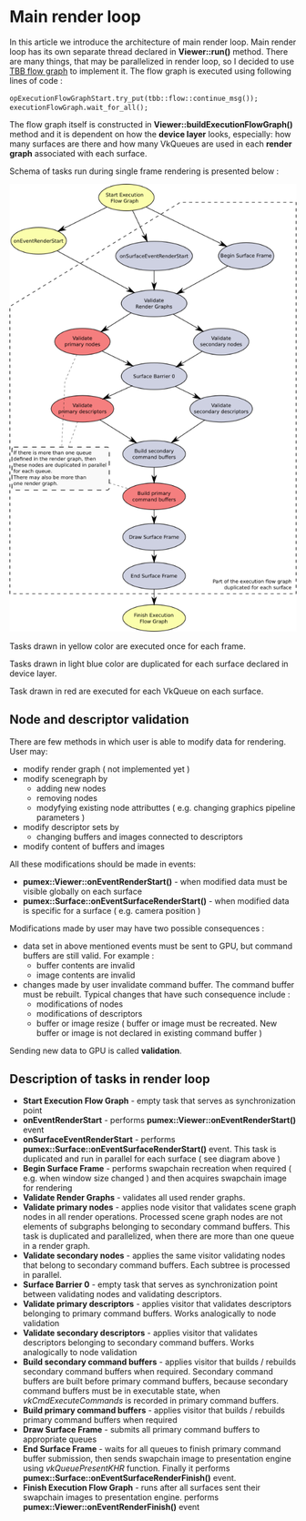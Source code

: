# Main render loop

In this article we introduce the architecture of main render loop. Main render loop has its own separate thread declared in **Viewer::run()** method. There are many things, that may be parallelized in render loop, so I decided to use [TBB flow graph](https://www.threadingbuildingblocks.org/) to implement it. The flow graph is executed using following lines of code :

```
opExecutionFlowGraphStart.try_put(tbb::flow::continue_msg());
executionFlowGraph.wait_for_all();
```

The flow graph itself is constructed in **Viewer::buildExecutionFlowGraph()** method and it is dependent on how the **device layer** looks, especially: how many surfaces are there and how many VkQueues are used in each **render graph** associated with each surface.

Schema of tasks run during single frame rendering is presented below :

![render loop](images/RenderLoop.png)

Tasks drawn in yellow color are executed once for each frame.

Tasks drawn in light blue color are duplicated for each surface declared in device layer.

Task drawn in red are executed for each VkQueue on each surface.

## Node and descriptor validation

There are few methods in which user is able to modify data for rendering. User may:

- modify render graph ( not implemented yet )
- modify scenegraph by
  - adding new nodes
  - removing nodes
  - modyfying existing node attributtes ( e.g. changing graphics pipeline parameters )
- modify descriptor sets by
  - changing buffers and images connected to descriptors
- modify content of buffers and images



All these modifications should be made in events:

- **pumex::Viewer::onEventRenderStart()** - when modified data must be visible globally on each surface
- **pumex::Surface::onEventSurfaceRenderStart()** - when modified data is specific for a surface ( e.g. camera position )

Modifications made by user may have two possible consequences :

- data set in above mentioned events must be sent to GPU, but command buffers are still valid. For example :
  - buffer contents are invalid
  - image contents are invalid
- changes made by user invalidate command buffer. The command buffer must be rebuilt. Typical changes that have such consequence include :
  - modifications of nodes
  - modifications of descriptors
  - buffer or image resize ( buffer or image must be recreated. New buffer or image is not declared in existing command buffer )

Sending new data to GPU is called **validation**.



## Description of tasks in render loop

- **Start Execution Flow Graph** - empty task that serves as synchronization point
- **onEventRenderStart** - performs **pumex::Viewer::onEventRenderStart()** event
- **onSurfaceEventRenderStart** - performs **pumex::Surface::onEventSurfaceRenderStart()** event. This task is duplicated and run in parallel for each surface ( see diagram above )
- **Begin Surface Frame** - performs swapchain recreation when required ( e.g. when window size changed ) and then acquires swapchain image for rendering
- **Validate Render Graphs** - validates all used render graphs. 
- **Validate primary nodes** - applies node visitor that validates scene graph nodes in all render operations. Processed scene graph nodes are not elements of subgraphs belonging to secondary command buffers. This task is duplicated and parallelized, when there are more than one queue in a render graph.
- **Validate secondary nodes** - applies the same visitor validating nodes that belong to secondary command buffers. Each subtree is processed in parallel.
- **Surface Barrier 0** - empty task that serves as synchronization point between validating nodes and validating descriptors.
- **Validate primary descriptors** - applies visitor that validates descriptors belonging to primary command buffers. Works analogically to node validation
- **Validate secondary descriptors** - applies visitor that validates descriptors belonging to secondary command buffers. Works analogically to node validation
- **Build secondary command buffers** - applies visitor that builds / rebuilds secondary command buffers when required. Secondary command buffers are built before primary command buffers, because secondary command buffers must be in executable state, when *vkCmdExecuteCommands* is recorded in primary command buffers.
- **Build primary command buffers** - applies visitor that builds / rebuilds primary command buffers when required
- **Draw Surface Frame** - submits all primary command buffers to appropriate queues
- **End Surface Frame** - waits for all queues to finish primary command buffer submission, then sends swapchain image to presentation engine using *vkQueuePresentKHR* function. Finally it performs **pumex::Surface::onEventSurfaceRenderFinish()** event.
- **Finish Execution Flow Graph** - runs after all surfaces sent their swapchain images to presentation engine. performs **pumex::Viewer::onEventRenderFinish()** event
